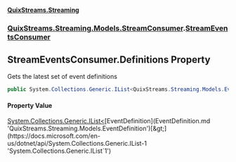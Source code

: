#### [QuixStreams.Streaming](index.md 'index')
### [QuixStreams.Streaming.Models.StreamConsumer](QuixStreams.Streaming.Models.StreamConsumer.md 'QuixStreams.Streaming.Models.StreamConsumer').[StreamEventsConsumer](StreamEventsConsumer.md 'QuixStreams.Streaming.Models.StreamConsumer.StreamEventsConsumer')

## StreamEventsConsumer.Definitions Property

Gets the latest set of event definitions

```csharp
public System.Collections.Generic.IList<QuixStreams.Streaming.Models.EventDefinition> Definitions { get; set; }
```

#### Property Value
[System.Collections.Generic.IList&lt;](https://docs.microsoft.com/en-us/dotnet/api/System.Collections.Generic.IList-1 'System.Collections.Generic.IList`1')[EventDefinition](EventDefinition.md 'QuixStreams.Streaming.Models.EventDefinition')[&gt;](https://docs.microsoft.com/en-us/dotnet/api/System.Collections.Generic.IList-1 'System.Collections.Generic.IList`1')